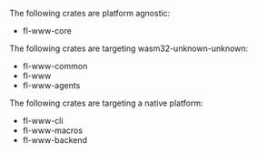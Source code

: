 The following crates are platform agnostic:
- fl-www-core

The following crates are targeting wasm32-unknown-unknown:
- fl-www-common
- fl-www
- fl-www-agents

The following crates are targeting a native platform:
- fl-www-cli
- fl-www-macros
- fl-www-backend
